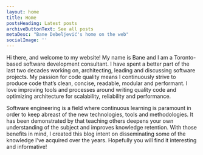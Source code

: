 ```yaml
---
layout: home
title: Home
postsHeading: Latest posts
archiveButtonText: See all posts
metaDesc: "Bane Debeljević's home on the web"
socialImage: ''
---
```


Hi there, and welcome to my website! My name is Bane and I am a Toronto-based software development consultant. I have spent a better part of the last two decades working on, architecting, leading and discussing software projects. My passion for code quality means I continuously strive to produce code that’s clean, concise, readable, modular and performant. I love improving tools and processes around writing quality code and optimizing architecture for scalability, reliability and performance.

Software engineering is a field where continuous learning is paramount in order to keep abreast of the new technologies, tools and methodologies. It has been demonstrated by  that teaching others deepens your own understanding of the subject and improves knowledge retention. With those benefits in mind, I created this blog intent on disseminating some of the knowledge I’ve acquired over the years. Hopefully you will find it interesting and informative!
